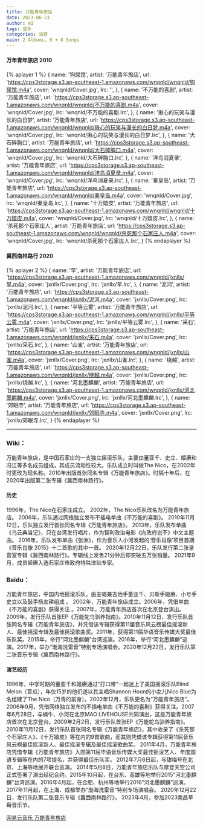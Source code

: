 ```yaml
---
title: 万能青年旅店
date: 2023-06-23
author: m1
tags: 音乐
categories: 浊音
main: 2 Albums, 9 + 8 Songs
---
```


#### 万年青年旅店 2010

{% aplayer 1 %}
{
name: '狗尿馆',
artist: '万能青年旅店',
url: 'https://cps3storage.s3.ap-southeast-1.amazonaws.com/wnqnld/wnqnld/狗尿馆.m4a',
cover: 'wnqnld/Cover.jpg',
lrc: '',
},
{
name: '不万能的喜剧',
artist: '万能青年旅店',
url: 'https://cps3storage.s3.ap-southeast-1.amazonaws.com/wnqnld/wnqnld/不万能的喜剧.m4a',
cover: 'wnqnld/Cover.jpg',
lrc: 'wnqnld/不万能的喜剧.lrc',
},
{
name: '揪心的玩笑与漫长的白日梦',
artist: '万能青年旅店',
url: 'https://cps3storage.s3.ap-southeast-1.amazonaws.com/wnqnld/wnqnld/揪心的玩笑与漫长的白日梦.m4a',
cover: 'wnqnld/Cover.jpg',
lrc: 'wnqnld/揪心的玩笑与漫长的白日梦.lrc',
},
{
name: '大石碎胸口',
artist: '万能青年旅店',
url: 'https://cps3storage.s3.ap-southeast-1.amazonaws.com/wnqnld/wnqnld/大石碎胸口.m4a',
cover: 'wnqnld/Cover.jpg',
lrc: 'wnqnld/大石碎胸口.lrc',
},
{
name: '洋鸟消夏录',
artist: '万能青年旅店',
url: 'https://cps3storage.s3.ap-southeast-1.amazonaws.com/wnqnld/wnqnld/洋鸟消夏录.m4a',
cover: 'wnqnld/Cover.jpg',
lrc: 'wnqnld/洋鸟消夏录.lrc',
},
{
name: '秦皇岛',
artist: '万能青年旅店',
url: 'https://cps3storage.s3.ap-southeast-1.amazonaws.com/wnqnld/wnqnld/秦皇岛.m4a',
cover: 'wnqnld/Cover.jpg',
lrc: 'wnqnld/秦皇岛.lrc',
},
{
name: '十万嬉皮',
artist: '万能青年旅店',
url: 'https://cps3storage.s3.ap-southeast-1.amazonaws.com/wnqnld/wnqnld/十万嬉皮.m4a',
cover: 'wnqnld/Cover.jpg',
lrc: 'wnqnld/十万嬉皮.lrc',
},
{
name: '杀死那个石家庄人',
artist: '万能青年旅店',
url: 'https://cps3storage.s3.ap-southeast-1.amazonaws.com/wnqnld/wnqnld/杀死那个石家庄人.m4a',
cover: 'wnqnld/Cover.jpg',
lrc: 'wnqnld/杀死那个石家庄人.lrc',
}
{% endaplayer %}

#### 冀西南林路行 2020

{% aplayer 2 %}
{
name: '早',
artist: '万能青年旅店',
url: 'https://cps3storage.s3.ap-southeast-1.amazonaws.com/wnqnld/jxnllx/早.m4a',
cover: 'jxnllx/Cover.png',
lrc: 'jxnllx/早.lrc',
},
{
name: '泥河',
artist: '万能青年旅店',
url: 'https://cps3storage.s3.ap-southeast-1.amazonaws.com/wnqnld/jxnllx/泥河.m4a',
cover: 'jxnllx/Cover.png',
lrc: 'jxnllx/泥河.lrc',
},
{
name: '平等云雾',
artist: '万能青年旅店',
url: 'https://cps3storage.s3.ap-southeast-1.amazonaws.com/wnqnld/jxnllx/平等云雾.m4a',
cover: 'jxnllx/Cover.png',
lrc: 'jxnllx/平等云雾.lrc',
},
{
name: '采石',
artist: '万能青年旅店',
url: 'https://cps3storage.s3.ap-southeast-1.amazonaws.com/wnqnld/jxnllx/采石.m4a',
cover: 'jxnllx/Cover.png',
lrc: 'jxnllx/采石.lrc',
},
{
name: '山雀',
artist: '万能青年旅店',
url: 'https://cps3storage.s3.ap-southeast-1.amazonaws.com/wnqnld/jxnllx/山雀.m4a',
cover: 'jxnllx/Cover.png',
lrc: 'jxnllx/山雀.lrc',
},
{
name: '绕越',
artist: '万能青年旅店',
url: 'https://cps3storage.s3.ap-southeast-1.amazonaws.com/wnqnld/jxnllx/绕越.m4a',
cover: 'jxnllx/Cover.png',
lrc: 'jxnllx/绕越.lrc',
},
{
name: '河北墨麒麟',
artist: '万能青年旅店',
url: 'https://cps3storage.s3.ap-southeast-1.amazonaws.com/wnqnld/jxnllx/河北墨麒麟.m4a',
cover: 'jxnllx/Cover.png',
lrc: 'jxnllx/河北墨麒麟.lrc',
},
{
name: '郊眠寺',
artist: '万能青年旅店',
url: 'https://cps3storage.s3.ap-southeast-1.amazonaws.com/wnqnld/jxnllx/郊眠寺.m4a',
cover: 'jxnllx/Cover.png',
lrc: 'jxnllx/郊眠寺.lrc',
}
{% endaplayer %}

---

### Wiki：

万能青年旅店，是中国石家庄的一支独立摇滚乐队，主要由董亚千、史立、姬赓和冯江等多名成员组成，其成员流动性较大。乐队成立时叫做The Nico，在2002年时更改为现名称。2010年出版首张同名专辑《万能青年旅店》。时隔十年后，在2020年出版第二张专辑《冀西南林路行》。

#### 历史

1996年，The Nico在石家庄成立。
2002年，The Nico乐队改名为万能青年旅店。
2006年，乐队通过网络独立发布不插电单曲《不万能的喜剧》。
2010年11月12日，乐队独立发行首张同名专辑《万能青年旅店》。
2013年，乐队发布单曲《乌云典当记》，只在台湾发行唱片，作为智利政治电影《向政府说不》中文主题曲。
2016年，乐队发布单曲《张洲》，作为音乐人小河发起的‘音乐肖像’项目首期《音乐肖像 2015》十二首歌的其中一首。
2020年12月22日，乐队发行第二张录音室专辑《冀西南林路行》。专辑线上发售21分钟后即突破五万张销量。
2021年9月，成员姬赓入选石家庄市政府特殊津贴专家。

### Baidu：

万能青年旅店，中国内地摇滚乐队，由主唱兼吉他手董亚千、贝斯手姬赓、小号手史立以及鼓手杨友耕组成
。
2002年，万能青年旅店成立。2006年，凭借单曲《不万能的喜剧》获得关注 。2007年，万能青年旅店首次在北京登台演出。2009年，发行乐队首张EP《万能鸵鸟驯养指南》。2010年11月12日，发行乐队首张同名专辑《万能青年旅店》，并凭借该专辑获得第11届音乐风云榜最佳摇滚新人、最佳摇滚专辑及最佳摇滚歌曲奖。2011年，获得第11届华语音乐传媒大奖最佳乐队奖。2015年，举行“河北墨麒麟”台湾巡演。2016年，举行“河北墨麒麟”巡演。2017年，举办“渤海洗雷音”特别专场演唱会。2020年12月22日，发行乐队第二张音乐专辑《冀西南林路行》。

#### 演艺经历

1996年，中学时期的董亚千和姬赓通过“打口带”一起迷上了美国摇滚乐队Blind Melon（盲瓜），年仅15岁的他们遂以其主唱Shannon Hoon的小女儿Nico Blue为名组建了The Nico（万青的前身）。2002年12月，乐队更名为“万能青年旅店”。
2006年9月，凭借网络独立发布的不插电单曲《不万能的喜剧》获得关注。2007年6月28日，与蜗牛、小河在北京MAO LIVEHOUSE共同演出，这是万能青年旅店首次在北京登台。2009年2月2日，发行乐队首张EP《万能鸵鸟驯养指南》。
2010年11月12日，发行乐队首张同名专辑《万能青年旅店》，其中收录了《杀死那个石家庄人》、《十万嬉皮》等在内的9首歌曲，而其则凭借该专辑获得第11届音乐风云榜最佳摇滚新人、最佳摇滚专辑及最佳摇滚歌曲奖。
2011年4月，万能青年旅店凭借专辑《万能青年旅店》入围第11届华语音乐传媒大奖最佳摇滚艺人、年度国语专辑等在内的7项提名，并获得最佳乐队奖。
2012年7月6日起，与甜梅号在北京、上海等地展开联合巡演。
2014年5月8日，万能青年旅店乐队与摩登天空公司正式签署了演出经纪合约。2015年10月起，在台东、高雄等地举行2015“河北墨麒麟”台湾巡演。2016年4月起，在合肥、杭州等地举行2016“河北墨麒麟”巡演。2017年11月起，在上海、成都举办“渤海洗雷音”特别专场演唱会。
2020年12月22日，发行乐队第二张音乐专辑《冀西南林路行》。
2023年4月，参加2023南昌草莓音乐节。

[网易云音乐 万能青年旅店](https://music.163.com/#/artist?id=13223)